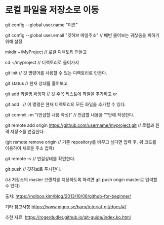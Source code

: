 # 로컬 파일을 저장소로 이동

git config --global user.name "이름"

git config --global user.email "깃허브 메일주소" // 매번 물어보는 귀찮음을 피하기 위해 설정.

mkdir ~/MyProject   // 로컬 디렉토리 만들고

cd ~/myproject      // 디렉토리로 들어가서

git init            // 깃 명령어를 사용할 수 있는 디렉토리로 만든다.

git status          // 현재 상태를 훑어보고

git add 화일명.확장자  // 깃 주목 리스트에 화일을 추가하고 or

git add .           // 이 명령은 현재 디렉토리의 모든 화일을 추가할 수 있다.

git commit -m "(언급할 내용 작성)” // 언급할 내용을 ""안에 작성한다.

git remote add origin https://github.com/username/myproject.git // 로컬과 원격 저장소를 연결한다.

(git remote remove origin // 기존 repository를 바꾸고 싶다면 입력 후, 위 코드를 이용하여 새로운 주소 입력)

git remote -v // 연결상태를 확인한다.

git push // 깃허브로 푸시한다.

(내 저장소의 master 브랜치를 지정하도록 하려면 git push origin master로 입력할 수 있다)


출처: https://nolboo.kim/blog/2013/10/06/github-for-beginner/

기타 참고사항
https://www.pigno.se/barn/tutorial-git/docs/#/

추천 자료: https://rogerdudler.github.io/git-guide/index.ko.html

